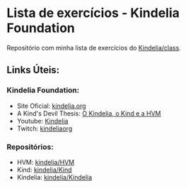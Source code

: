 # Lista de exercícios - Kindelia Foundation
Repositório com minha lista de exercícios do [Kindelia/class](https://github.com/Kindelia/class).

## Links Úteis:
### Kindelia Foundation:
- Site Oficial: [kindelia.org](https://kindelia.org/)
- A Kind's Devil Thesis: [O Kindelia, o Kind e a HVM](https://youtu.be/wCS4B1bagu0)
- Youtube: [Kindelia](https://www.youtube.com/c/Kindelia)
- Twitch: [kindeliaorg](https://www.twitch.tv/kindeliaorg)
### Repositórios:
- HVM: [kindelia/HVM](https://github.com/kindelia/HVM)
- Kind: [kindelia/Kind](https://github.com/kindelia/Kind)
- Kindelia: [kindelia/Kindelia](https://github.com/Kindelia/Kindelia)
